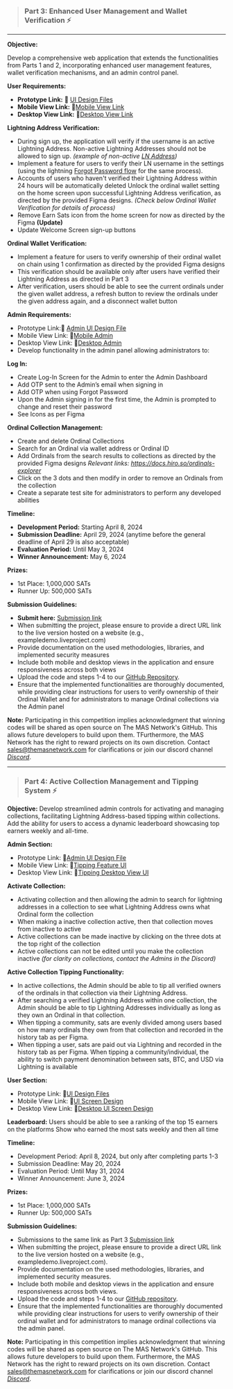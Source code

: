 > ### Part 3: Enhanced User Management and Wallet Verification ⚡
__________________________________________________________________________________________________________________________
**Objective:**

Develop a comprehensive web application that extends the functionalities from Parts 1 and 2, incorporating enhanced user management features, wallet verification mechanisms, and an admin control panel.

**User Requirements:**
- **Prototype Link:** 🎨 [UI Design Files](https://www.figma.com/proto/RUFBEsbS5RS78bS541rbbu/Community-Design-Access-File?type=design&node-id=1-2474&t=9vHXFN5SgPVvdcJr-1&scaling=scale-down&page-id=0%3A1&starting-point-node-id=1%3A2474&show-proto-sidebar=1&mode=design)  
- **Mobile View Link:** 🎨[Mobile View Link](https://the-solution-challenge.web.app/forgot-password) 
- **Desktop View Link:** 🎨[Desktop View Link](https://www.figma.com/proto/RUFBEsbS5RS78bS541rbbu/Community-Design-Access-File?type=design&node-id=43-11972&t=DGLI2iHWagSU0f63-0&scaling=scale-down&page-id=43%3A11636&starting-point-node-id=43%3A11972&show-proto-sidebar=1)


**Lightning Address Verification:**
- During sign up, the application will verify if the username is an active Lightning Address. Non-active Lightning Addresses should not be allowed to sign up. 
*(example of non-active [LN Address](https://docs.google.com/document/d/1ZvfVuuY1mpB_ct7O8dDYe_SPzoy2vMWICGuI1TKhl58/edit?usp=sharing))*
- Implement a feature for users to verify their LN username in the settings (using the lightning [Forgot Password flow](https://the-solution-challenge.web.app/forgot-password) for the same process).
- Accounts of users who haven't verified their Lightning Address within 24 hours will be automatically deleted
Unlock the ordinal wallet setting on the home screen upon successful Lightning Address verification, as directed by the provided Figma designs. *(Check below Ordinal Wallet Verification for details of process)*
- Remove Earn Sats icon from the home screen for now as directed by the Figma **(Update)**
- Update Welcome Screen sign-up buttons 

**Ordinal Wallet Verification:**
- Implement a feature for users to verify ownership of their ordinal wallet on chain using 1 confirmation as directed by the provided Figma designs
- This verification should be available only after users have verified their Lightning Address as directed in Part 3
- After verification, users should be able to see the current ordinals under the given wallet address, a refresh button to review the ordinals under the given address again, and a disconnect wallet button


**Admin Requirements:**
- Prototype Link:🎨 [Admin UI Design File](https://www.figma.com/file/RUFBEsbS5RS78bS541rbbu/Community-Design-Access-File?type=design&node-id=2940-11887&mode=design&t=eG2K4kNe0wrU5pw2-4)
- Mobile View Link: 🎨[Mobile Admin](https://www.figma.com/proto/RUFBEsbS5RS78bS541rbbu/Community-Design-Access-File?type=design&node-id=2940-11888&t=yGBIqTROV0XsrBAz-1&scaling=scale-down&page-id=0%3A1&starting-point-node-id=2940%3A11888&show-proto-sidebar=1&mode=design)
- Desktop View Link: 🎨[Desktop Admin](https://www.figma.com/proto/RUFBEsbS5RS78bS541rbbu/Community-Design-Access-File?type=design&node-id=2871-9887&t=DGLI2iHWagSU0f63-0&scaling=scale-down&page-id=43%3A11636&starting-point-node-id=2871%3A9887&show-proto-sidebar=1)
- Develop functionality in the admin panel allowing administrators to:

**Log In:**
- Create Log-In Screen for the Admin to enter the Admin Dashboard
- Add OTP sent to the Admin’s email when signing in
- Add OTP when using Forgot Password
- Upon the Admin signing in for the first time, the Admin is prompted to change and reset their password
- See Icons as per Figma

**Ordinal Collection Management:**
- Create and delete Ordinal Collections
- Search for an Ordinal via wallet address or Ordinal ID
- Add Ordinals from the search results to collections as directed by the provided Figma designs *Relevant links: https://docs.hiro.so/ordinals-explorer*
- Click on the 3 dots and then modify in order to remove an Ordinals from the collection
- Create a separate test site for administrators to perform any developed abilities

**Timeline:**
- **Development Period:** Starting April 8, 2024
- **Submission Deadline:**  April 29, 2024 (anytime before the general deadline of April 29 is also acceptable)
- **Evaluation Period:** Until May 3, 2024
- **Winner Announcement:** May 6, 2024

**Prizes:**
- 1st Place: 1,000,000 SATs
- Runner Up: 500,000 SATs

**Submission Guidelines:**
- **Submit here:** [Submission link](https://us17.list-manage.com/contact-form?u=9ccd4641b8ee796732538477e&form_id=6bdce4ef6cc28f1bcb12f124e313c9e3)
- When submitting the project, please ensure to provide a direct URL link to the live version hosted on a website (e.g., exampledemo.liveproject.com)
- Provide documentation on the used methodologies, libraries, and implemented security measures
- Include both mobile and desktop views in the application and ensure responsiveness across both views
- Upload the code and steps 1-4 to our [GitHub Repository](https://github.com/The-MAS-Network/TheSolution/tree/Challenge-Phase-3).
- Ensure that the implemented functionalities are thoroughly documented, while providing clear instructions for users to verify ownership of their Ordinal Wallet and for administrators to manage Ordinal collections via the Admin panel

**Note:** Participating in this competition implies acknowledgment that winning codes will be shared as open source on The MAS Network's GitHub. This allows future developers to build upon them. TFurthermore, the MAS Network has the right to reward projects on its own discretion. Contact sales@themasnetwork.com for clarifications or join our discord channel *[Discord](https://discord.com/invite/UeNA5yXAug)*.

_________________________________________________________________________________________________________________________
> ### Part 4: Active Collection Management and Tipping System ⚡

**Objective:**
Develop streamlined admin controls for activating and managing collections, facilitating Lightning Address-based tipping within collections. Add the ability for users to access a dynamic leaderboard showcasing top earners weekly and all-time.

**Admin Section:**
- Prototype Link: 🎨[Admin UI Design File](https://www.figma.com/file/RUFBEsbS5RS78bS541rbbu/Community-Design-Access-File?type=design&node-id=2940-11887&mode=design&t=eG2K4kNe0wrU5pw2-4)
- Mobile View Link: 🎨[Tipping Feature UI](https://www.figma.com/proto/RUFBEsbS5RS78bS541rbbu/Community-Design-Access-File?type=design&node-id=2895-8991&t=IEkbEFkfUBNl2p11-0&scaling=scale-down&page-id=0%3A1&starting-point-node-id=1%3A2474)
- Desktop View Link: 🎨[Tipping Desktop View UI](https://www.figma.com/proto/RUFBEsbS5RS78bS541rbbu/Community-Design-Access-File?type=design&node-id=2924-21845&t=IEkbEFkfUBNl2p11-0&scaling=scale-down&page-id=43%3A11636&starting-point-node-id=2871%3A9887)

**Activate Collection:**
- Activating collection and then allowing the admin to search for lightning addresses in a collection to see what Lightning Address owns what Ordinal form the collection
- When making a inactive collection active, then that collection moves from inactive to active
- Active collections can be made inactive by clicking on the three dots at the top right of the collection
- Active collections can not be edited until you make the collection inactive *(for clarity on collections, contact the Admins in the Discord)*

**Active Collection Tipping Functionality:**
- In active collections, the Admin should be able to tip all verified owners of the ordinals in that collection via their Lightning Address.
- After searching a verified Lightning Address within one collection, the Admin should be able to tip Lightning Addresses individually as long as they own an Ordinal in that collection.
- When tipping a community, sats are evenly divided among users based on how many ordinals they own from that collection and recorded in the history tab as per Figma.
- When tipping a user, sats are paid out via Lightning and recorded in the history tab as per Figma.
When tipping a community/individual, the ability to switch payment denomination between sats, BTC, and USD via Lightning is available

**User Section:**
- Prototype Link: 🎨[UI Design Files](https://www.figma.com/file/RUFBEsbS5RS78bS541rbbu/Community-Design-Access-File?type=design&node-id=1-2116&mode=design&t=eG2K4kNe0wrU5pw2-4)
- Mobile View Link: 🎨[UI Screen Design](https://www.figma.com/proto/RUFBEsbS5RS78bS541rbbu/Community-Design-Access-File?type=design&node-id=2904-10600&t=IEkbEFkfUBNl2p11-0&scaling=scale-down&page-id=0%3A1&starting-point-node-id=1%3A2474&show-proto-sidebar=1)
- Desktop View Link: 🎨[Desktop UI Screen Design](https://www.figma.com/proto/RUFBEsbS5RS78bS541rbbu/Community-Design-Access-File?type=design&node-id=2915-12740&t=IEkbEFkfUBNl2p11-0&scaling=scale-down&page-id=43%3A11636&starting-point-node-id=43%3A11972&show-proto-sidebar=1)

**Leaderboard:**
Users should be able to see a ranking of the top 15 earners on the platforms
Show who earned the most sats weekly and then all time 

**Timeline:**
- Development Period: April 8, 2024, but only after completing parts 1-3
- Submission Deadline:  May 20, 2024
- Evaluation Period: Until May 31, 2024
- Winner Announcement: June 3, 2024

**Prizes:**
- 1st Place: 1,000,000 SATs
- Runner Up: 500,000 SATs

**Submission Guidelines:**
- Submissions to the same link as Part 3 [Submission link](https://us17.list-manage.com/contact-form?u=9ccd4641b8ee796732538477e&form_id=6bdce4ef6cc28f1bcb12f124e313c9e3)
- When submitting the project, please ensure to provide a direct URL link to the live version hosted on a website (e.g., exampledemo.liveproject.com).
- Provide documentation on the used methodologies, libraries, and implemented security measures.
- Include both mobile and desktop views in the application and ensure responsiveness across both views.
- Upload the code and steps 1-4 to our [GitHub repository](https://github.com/The-MAS-Network/TheSolution/tree/Challenge-Phase-4).
- Ensure that the implemented functionalities are thoroughly documented while providing clear instructions for users to verify ownership of their ordinal wallet and for administrators to manage ordinal collections via the admin panel.

**Note:** Participating in this competition implies acknowledgment that winning codes will be shared as open source on The MAS Network's GitHub. This allows future developers to build upon them. Furthermore, the MAS Network has the right to reward projects on its own discretion. Contact sales@themasnetwork.com for clarifications or join our discord channel *[Discord](https://discord.com/invite/UeNA5yXAug)*.





